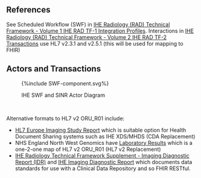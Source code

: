 
## References

See Scheduled Workflow (SWF) in [IHE Radiology (RAD) Technical Framework - Volume 1 IHE RAD TF-1 Integration Profiles](https://www.ihe.net/uploadedFiles/Documents/Radiology/IHE_RAD_TF_Vol1.pdf). 
Interactions in [IHE Radiology (RAD) Technical Framework - Volume 2 IHE RAD TF-2 Transactions](https://www.ihe.net/uploadedFiles/Documents/Radiology/IHE_RAD_TF_Vol2.pdf) use HL7 v2.3.1 and v2.5.1 (this will be used for mapping to FHIR)

## Actors and Transactions

<figure>
{%include SWF-component.svg%}
<p id="fX.X.X.X-X" class="figureTitle">IHE SWF and SINR Actor Diagram</p>
</figure>
<br clear="all">

Alternative formats to HL7 v2 ORU_R01 include:

- [HL7 Europe Imaging Study Report](https://build.fhir.org/ig/hl7-eu/imaging/branches/initial-version/index.html) which is suitable option for Health Document Sharing systems such as IHE XDS/MHDS (CDA Replacement)
- NHS England North West Genomics have [Laboratory Results](https://interop-nwengland.github.io/LTW-Genomics/LAB-3.html#laboratory-results) which is a one-2-one map of HL7 v2 ORU_R01 (HL7 v2 Replacement)
- [IHE Radiology Technical Framework Supplement - Imaging Diagnostic Report (IDR)](https://www.ihe.net/uploadedFiles/Documents/Radiology/IHE_RAD_Suppl_IDR_Rev1-0_PC_2024-05-09.pdf) and [IHE Imaging Diagnostic Report](https://build.fhir.org/ig/IHE/RAD.IDR/) which documents data standards for use with a Clinical Data  Repository and so FHIR RESTful.
